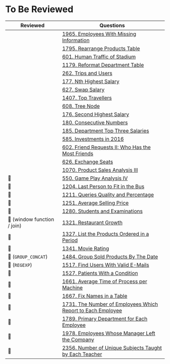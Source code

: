 # To Be Reviewed

| Reviewed                    | Questions                                                                          |
|-----------------------------|------------------------------------------------------------------------------------|
|                             | [1965. Employees With Missing Information](https://leetcode.com/problems/employees-with-missing-information/) |
|                             | [1795. Rearrange Products Table](https://leetcode.com/problems/rearrange-products-table/) |
|                             | [601. Human Traffic of Stadium](https://leetcode.com/problems/human-traffic-of-stadium/) |
|                             | [1179. Reformat Department Table](https://leetcode.com/problems/reformat-department-table/) |
|                             | [262. Trips and Users](https://leetcode.com/problems/trips-and-users/) |
|                             | [177. Nth Highest Salary](https://leetcode.com/problems/nth-highest-salary/) |
|                             | [627. Swap Salary](https://leetcode.com/problems/swap-salary/) |
|                             | [1407. Top Travellers](https://leetcode.com/problems/top-travellers/) |
|                             | [608. Tree Node](https://leetcode.com/problems/tree-node/) |
|                             | [176. Second Highest Salary](https://leetcode.com/problems/second-highest-salary/) |
|                             | [180. Consecutive Numbers](https://leetcode.com/problems/consecutive-numbers/)     |
|                             | [185. Department Top Three Salaries](https://leetcode.com/problems/department-top-three-salaries/) |
|                             | [585. Investments in 2016](https://leetcode.com/problems/investments-in-2016/) |
|                             | [602. Friend Requests II: Who Has the Most Friends](https://leetcode.com/problems/friend-requests-ii-who-has-the-most-friends/) |
|                             | [626. Exchange Seats](https://leetcode.com/problems/exchange-seats/) |
|                             | [1070. Product Sales Analysis III](https://leetcode.com/problems/product-sales-analysis-iii/) |
| 💙                          | [550. Game Play Analysis IV](https://leetcode.com/problems/game-play-analysis-iv/) |
| 💙                          | [1204. Last Person to Fit in the Bus](https://leetcode.com/problems/last-person-to-fit-in-the-bus/) |
| 💙                          | [1211. Queries Quality and Percentage](https://leetcode.com/problems/queries-quality-and-percentage/) |
| 💙                          | [1251. Average Selling Price](https://leetcode.com/problems/average-selling-price/) |
| 💙                          | [1280. Students and Examinations](https://leetcode.com/problems/students-and-examinations/) |
| 🧡 (window function / join) | [1321. Restaurant Growth](https://leetcode.com/problems/restaurant-growth/) |
| 💙                          | [1327. List the Products Ordered in a Period](https://leetcode.com/problems/list-the-products-ordered-in-a-period/) |
| 💙                          | [1341. Movie Rating](https://leetcode.com/problems/movie-rating/) |
| 🧡 (`GROUP_CONCAT`)         | [1484. Group Sold Products By The Date](https://leetcode.com/problems/group-sold-products-by-the-date/) |
| 🧡 (`REGEXP`)               | [1517. Find Users With Valid E-Mails](https://leetcode.com/problems/find-users-with-valid-e-mails/) |
| 💙                          | [1527. Patients With a Condition](https://leetcode.com/problems/patients-with-a-condition/) |
| 💙                          | [1661. Average Time of Process per Machine](https://leetcode.com/problems/average-time-of-process-per-machine/) |
| 💙                          | [1667. Fix Names in a Table](https://leetcode.com/problems/fix-names-in-a-table/) |
| 💙                          | [1731. The Number of Employees Which Report to Each Employee](https://leetcode.com/problems/the-number-of-employees-which-report-to-each-employee/) |
| 💙                          | [1789. Primary Department for Each Employee](https://leetcode.com/problems/primary-department-for-each-employee/) |
| 💙                          | [1978. Employees Whose Manager Left the Company](https://leetcode.com/problems/employees-whose-manager-left-the-company/) |
| 💙                          | [2356. Number of Unique Subjects Taught by Each Teacher](https://leetcode.com/problems/number-of-unique-subjects-taught-by-each-teacher/) |
